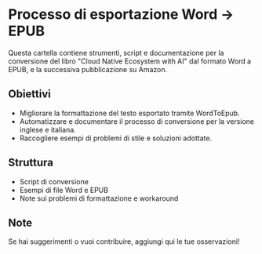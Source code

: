 # Processo di esportazione Word → EPUB

Questa cartella contiene strumenti, script e documentazione per la conversione del libro "Cloud Native Ecosystem with AI" dal formato Word a EPUB, e la successiva pubblicazione su Amazon.

## Obiettivi
- Migliorare la formattazione del testo esportato tramite WordToEpub.
- Automatizzare e documentare il processo di conversione per la versione inglese e italiana.
- Raccogliere esempi di problemi di stile e soluzioni adottate.

## Struttura
- Script di conversione
- Esempi di file Word e EPUB
- Note sui problemi di formattazione e workaround

## Note
Se hai suggerimenti o vuoi contribuire, aggiungi qui le tue osservazioni!
